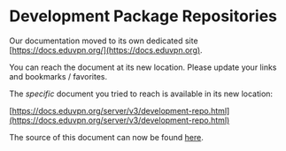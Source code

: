 # Development Package Repositories
    
Our documentation moved to its own dedicated site 
[https://docs.eduvpn.org/](https://docs.eduvpn.org).

You can reach the document at its new location. Please update your links and 
bookmarks / favorites.

The _specific_ document you tried to reach is available in its new location:

[https://docs.eduvpn.org/server/v3/development-repo.html](https://docs.eduvpn.org/server/v3/development-repo.html)

The source of this document can now be found [here](https://codeberg.org/eduVPN/documentation/src/branch/v3/development-repo.md).
